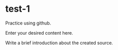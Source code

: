 # test-1
Practice using github.

Enter your desired content here.

Write a brief introduction about the created source.
